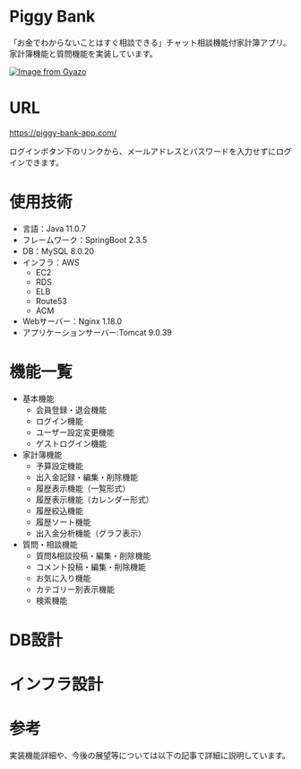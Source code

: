 # Piggy Bank
 
 「お金でわからないことはすぐ相談できる」チャット相談機能付家計簿アプリ。家計簿機能と質問機能を実装しています。
  
[![Image from Gyazo](https://i.gyazo.com/cfa2a5409b4b0f54370f2f2180d32458.gif)](https://gyazo.com/cfa2a5409b4b0f54370f2f2180d32458)

 # URL
 
 https://piggy-bank-app.com/
 
 ログインボタン下のリンクから、メールアドレスとパスワードを入力せずにログインできます。

 # 使用技術
  
- 言語：Java 11.0.7
- フレームワーク：SpringBoot 2.3.5
- DB：MySQL 8.0.20
- インフラ：AWS
  - EC2
  - RDS
  - ELB
  - Route53
  - ACM
- Webサーバー：Nginx 1.18.0
- アプリケーションサーバー:Tomcat 9.0.39

# 機能一覧
 
- 基本機能
  - 会員登録・退会機能
  - ログイン機能
  - ユーザー設定変更機能
  - ゲストログイン機能
- 家計簿機能
  - 予算設定機能
  - 出入金記録・編集・削除機能
  - 履歴表示機能（一覧形式）
  - 履歴表示機能（カレンダー形式）
  - 履歴絞込機能
  - 履歴ソート機能
  - 出入金分析機能（グラフ表示）
- 質問・相談機能
  - 質問&相談投稿・編集・削除機能
  - コメント投稿・編集・削除機能
  - お気に入り機能
  - カテゴリー別表示機能
  - 検索機能

# DB設計

# インフラ設計

# 参考
実装機能詳細や、今後の展望等については以下の記事で詳細に説明しています。

